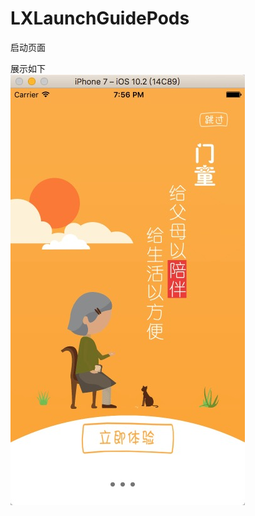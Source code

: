 # LXLaunchGuidePods
启动页面

展示如下<br>
![image](https://github.com/lionsom/LXLaunchGuidePods/blob/master/ShowImages/show_Image_1.png)

